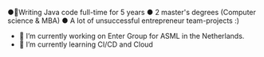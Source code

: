 

●👋Writing Java code full-time for 5 years 
● 2 master's degrees (Computer science & MBA)
● A lot of unsuccessful entrepreneur team-projects :)

- 🔭 I’m currently working on Enter Group for ASML in the Netherlands.
- 🌱 I’m currently learning CI/CD and Cloud
